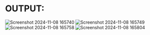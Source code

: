 # OUTPUT: 
![Screenshot 2024-11-08 165740](https://github.com/user-attachments/assets/bbcc5b1a-304c-4476-ab06-3745a6d43386)
![Screenshot 2024-11-08 165749](https://github.com/user-attachments/assets/30523869-7e7a-4db4-a39a-7b88cd2b3e73)
![Screenshot 2024-11-08 165758](https://github.com/user-attachments/assets/3d71f0db-5fd9-4891-9b87-d63f62fbffd7)
![Screenshot 2024-11-08 165804](https://github.com/user-attachments/assets/01bf67c9-9c78-4374-b35d-120db0bf5a4b)
